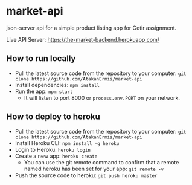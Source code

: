 # market-api

json-server api for a simple product listing app for Getir assignment.

Live API Server: https://the-market-backend.herokuapp.com/

## How to run locally

- Pull the latest source code from the repository to your computer: `git clone https://github.com/AtakanErmis/market-api`
- Install dependencies: `npm install`
- Run the app: `npm start`
  - It will listen to port 8000 or `process.env.PORT` on your network.

## How to deploy to heroku

- Pull the latest source code from the repository to your computer: `git clone https://github.com/AtakanErmis/market-api`
- Install Heroku CLI: `npm install -g heroku`
- Login to Heroku: `heroku login`
- Create a new app: `heroku create`
  - You can use the git remote command to confirm that a remote named heroku has been set for your app: `git remote -v`
- Push the source code to heroku: `git push heroku master`
